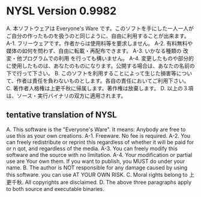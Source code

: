 # NYSL Version 0.9982
A. 本ソフトウェアは Everyone's Ware です。このソフトを手にした一人一人がご自分の作ったものを扱うのと同じように、自由に利用することが出来ます。
  A-1. フリーウェアです。作者からは使用料等を要求しません。
  A-2. 有料無料や媒体の如何を問わず、自由に転載・再配布できます。
  A-3. いかなる種類の 改変・他プログラムでの利用 を行っても構いません。
  A-4. 変更したものや部分的に使用したものは、あなたのものになります。公開する場合は、あなたの名前の下で行って下さい。
B. このソフトを利用することによって生じた損害等について、作者は責任を負わないものとします。各自の責任においてご利用下さい。
C. 著作者人格権は上更千秋に帰属します。著作権は放棄します。
D. 以上の３項は、ソース・実行バイナリの双方に適用されます。

## tentative translation of NYSL
A. This software is the "Everyone's Ware". It means:
Anybody are free to use this as your own creations.
  A-1. Freeware. No fee is required.
  A-2. You can freely redistribute or reprint this regardless of whether it will be paid for or n qot, and regardless of the media.
  A-3. You can freely modify this software and the source with no limitation.
  A-4. Your modification or partial use are Your own them. If you want to publish, you MUST do under your name.
B.  The author is NOT responsible for any damage caused by using this software. you can use AT YOUR OWN RISK.
C. Moral rights belong to 上更千秋. All copyrights are disclaimed.
D. The above three paragraphs apply to both source and executable binaries.
